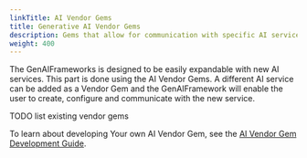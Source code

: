 ```yaml
---
linkTitle: AI Vendor Gems
title: Generative AI Vendor Gems
description: Gems that allow for communication with specific AI services, such as AWS Bedrock.
weight: 400
---
```


The GenAIFrameworks is designed to be easily expandable with new AI services. This part is done using the AI Vendor Gems. A different AI service can be added as a Vendor Gem and the GenAIFramework will enable the user to create, configure and communicate with the new service.  

TODO list existing vendor gems

To learn about developing Your own AI Vendor Gem, see the [AI Vendor Gem Development Guide](/docs/user-guide/gems/GenAIFramework/AIVendorGems/).
